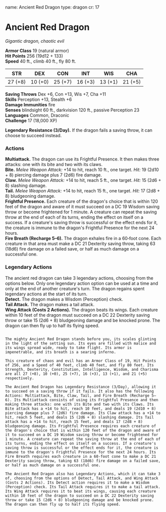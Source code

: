 name: Ancient Red Dragon
type: dragon
cr: 17

# Ancient Red Dragon 
_Gigantic dragon, chaotic evil_

**Armor Class** 19 (natural armor)    
**Hit Points** 256 (19d12 + 133)    
**Speed** 40 ft., climb 40 ft., fly 80 ft. 

| STR     | DEX     | CON     | INT     | WIS     | CHA     |
|---------|---------|---------|---------|---------|---------|
| 27 (+8) | 10 (+0) | 25 (+7) | 16 (+3) | 13 (+1) | 21 (+5) |

**Saving Throws** Dex +6, Con +13, Wis +7, Cha +11    
**Skills** Perception +13, Stealth +6    
**Damage Immunities** fire    
**Senses** blindsight 60 ft., darkvision 120 ft., passive Perception 23    
**Languages** Common, Draconic    
**Challenge** 17 (18,000 XP) 

**Legendary Resistance (3/Day).** If the dragon fails a saving throw, it can choose to succeed instead. 

### Actions 
**Multiattack.** The dragon can use its Frightful Presence. It then makes three attacks: one with its bite and two with its claws.    
**Bite.** _Melee Weapon Attack:_ +14 to hit, reach 10 ft., one target. _Hit:_ 19 (2d10 + 8) piercing damage plus 7 (2d6) fire damage.    
**Claw.** _Melee Weapon Attack:_ +14 to hit, reach 5 ft., one target. _Hit:_ 15 (2d6 + 8) slashing damage.    
**Tail.** _Melee Weapon Attack:_ +14 to hit, reach 15 ft., one target. _Hit:_ 17 (2d8 + 8) bludgeoning damage.    
**Frightful Presence.** Each creature of the dragon's choice that is within 120 feet of the dragon and aware of it must succeed on a DC 19 Wisdom saving throw or become frightened for 1 minute. A creature can repeat the saving throw at the end of each of its turns, ending the effect on itself on a success. If a creature's saving throw is successful or the effect ends for it, the creature is immune to the dragon's Frightful Presence for the next 24 hours.    
**Fire Breath (Recharge 5–6).** The dragon exhales fire in a 60‐foot cone. Each creature in that area must make a DC 21 Dexterity saving throw, taking 63 (18d6) fire damage on a failed save, or half as much damage on a successful one. 

### Legendary Actions 
The ancient red dragon can take 3 legendary actions, choosing from the options below. Only one legendary action option can be used at a time and only at the end of another creature's turn. The dragon regains spent legendary actions at the start of its turn.    
**Detect.** The dragon makes a Wisdom (Perception) check.   
**Tail Attack.** The dragon makes a tail attack.    
**Wing Attack (Costs 2 Actions).** The dragon beats its wings. Each creature within 10 feet of the dragon must succeed on a DC 22 Dexterity saving throw or take 15 (2d6 + 8) bludgeoning damage and be knocked prone. The dragon can then fly up to half its flying speed. 
```

The mighty Ancient Red Dragon stands before you, its scales glinting in the light of the setting sun. Its eyes are filled with malice and its wings spread wide, ready to take flight. Its armor is impenetrable, and its breath is a searing inferno.

This creature of chaos and evil has an Armor Class of 19, Hit Points of 256, and a Speed of 40 feet, climb 40 feet, and fly 80 feet. Its Strength, Dexterity, Constitution, Intelligence, Wisdom, and Charisma are all 27 (+8), 10 (+0), 25 (+7), 16 (+3), 13 (+1), and 21 (+5) respectively.

The Ancient Red Dragon has Legendary Resistance (3/Day), allowing it to succeed on a saving throw if it fails. It also has the following Actions: Multiattack, Bite, Claw, Tail, and Fire Breath (Recharge 5–6). Its Multiattack consists of using its Frightful Presence and then making three attacks: one with its Bite and two with its Claws. Its Bite attack has a +14 to hit, reach 10 feet, and deals 19 (2d10 + 8) piercing damage plus 7 (2d6) fire damage. Its Claw attack has a +14 to hit, reach 5 feet, and deals 15 (2d6 + 8) slashing damage. Its Tail attack has a +14 to hit, reach 15 feet, and deals 17 (2d8 + 8) bludgeoning damage. Its Frightful Presence requires each creature of the dragon's choice that is within 120 feet of the dragon and aware of it to succeed on a DC 19 Wisdom saving throw or become frightened for 1 minute. A creature can repeat the saving throw at the end of each of its turns, ending the effect on itself on a success. If a creature's saving throw is successful or the effect ends for it, the creature is immune to the dragon's Frightful Presence for the next 24 hours. Its Fire Breath requires each creature in a 60-foot cone to make a DC 21 Dexterity saving throw, taking 63 (18d6) fire damage on a failed save, or half as much damage on a successful one.

The Ancient Red Dragon also has Legendary Actions, which it can take 3 of, choosing from the options of Detect, Tail Attack, and Wing Attack (Costs 2 Actions). Its Detect action requires it to make a Wisdom (Perception) check. Its Tail Attack requires it to make a tail attack. Its Wing Attack requires it to beat its wings, causing each creature within 10 feet of the dragon to succeed on a DC 22 Dexterity saving throw or take 15 (2d6 + 8) bludgeoning damage and be knocked prone. The dragon can then fly up to half its flying speed.